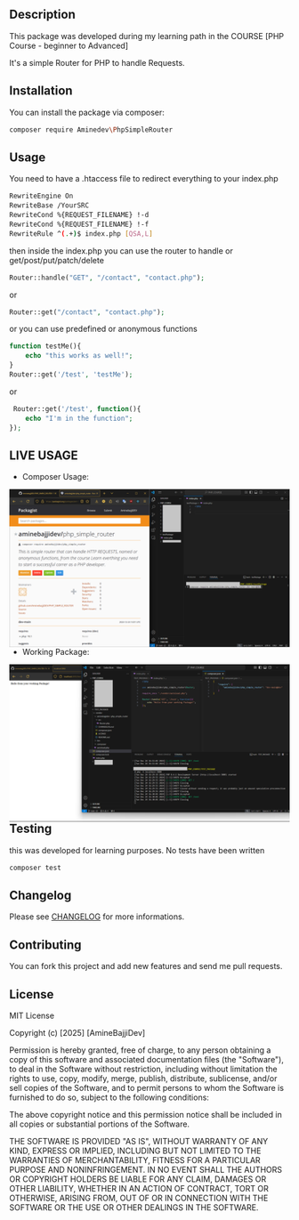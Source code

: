 ## Description
This package was developed during my learning path in the COURSE
[PHP Course - beginner to Advanced]

It's a simple Router for PHP to handle Requests.

## Installation
You can install the package via composer:

```bash
composer require Aminedev\PhpSimpleRouter
```

## Usage

You need to have a .htaccess file to redirect everything to your index.php

```bash
RewriteEngine On
RewriteBase /YourSRC
RewriteCond %{REQUEST_FILENAME} !-d
RewriteCond %{REQUEST_FILENAME} !-f
RewriteRule ^(.+)$ index.php [QSA,L]

```
then inside the index.php you can use the router to handle or get/post/put/patch/delete

```php
Router::handle("GET", "/contact", "contact.php");
```

or 

```php
Router::get("/contact", "contact.php");
```

or you can use predefined or anonymous functions

```php
function testMe(){
    echo "this works as well!";
}
Router::get('/test', 'testMe'); 
```

or

```php
 Router::get('/test', function(){
    echo "I'm in the function";
});
```
## LIVE USAGE
- Composer Usage:
<img src = "https://github.com/AminebajjiDEV/PHP_SIMPLE_ROUTER/blob/main/Composer%20commande.png" style = "float: left"/>

- Working Package:
<img src = "https://github.com/AminebajjiDEV/PHP_SIMPLE_ROUTER/blob/main/Working%20Package.png" style = "float: left"/>


## Testing

this was developed for learning purposes. No tests have been written
```bash
composer test
```

## Changelog

Please see [CHANGELOG](./CHANGELOG.md) for more informations.

## Contributing

You can fork this project and add new features and send me pull requests.

## License

MIT License

Copyright (c) [2025] [AmineBajjiDev]

Permission is hereby granted, free of charge, to any person obtaining a copy
of this software and associated documentation files (the "Software"), to deal
in the Software without restriction, including without limitation the rights
to use, copy, modify, merge, publish, distribute, sublicense, and/or sell
copies of the Software, and to permit persons to whom the Software is
furnished to do so, subject to the following conditions:

The above copyright notice and this permission notice shall be included in all
copies or substantial portions of the Software.

THE SOFTWARE IS PROVIDED "AS IS", WITHOUT WARRANTY OF ANY KIND, EXPRESS OR
IMPLIED, INCLUDING BUT NOT LIMITED TO THE WARRANTIES OF MERCHANTABILITY,
FITNESS FOR A PARTICULAR PURPOSE AND NONINFRINGEMENT. IN NO EVENT SHALL THE
AUTHORS OR COPYRIGHT HOLDERS BE LIABLE FOR ANY CLAIM, DAMAGES OR OTHER
LIABILITY, WHETHER IN AN ACTION OF CONTRACT, TORT OR OTHERWISE, ARISING FROM,
OUT OF OR IN CONNECTION WITH THE SOFTWARE OR THE USE OR OTHER DEALINGS IN THE
SOFTWARE.

